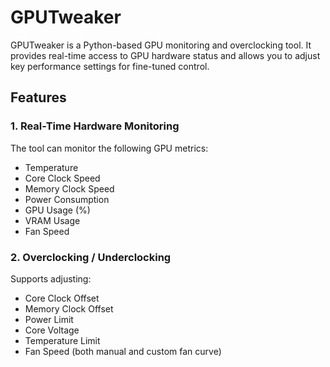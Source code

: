 # GPUTweaker

GPUTweaker is a Python-based GPU monitoring and overclocking tool. It provides real-time access to GPU hardware status and allows you to adjust key performance settings for fine-tuned control.

## Features

### 1. Real-Time Hardware Monitoring

The tool can monitor the following GPU metrics:
- Temperature
- Core Clock Speed
- Memory Clock Speed
- Power Consumption
- GPU Usage (%)
- VRAM Usage
- Fan Speed

### 2. Overclocking / Underclocking

Supports adjusting:
- Core Clock Offset
- Memory Clock Offset
- Power Limit
- Core Voltage
- Temperature Limit
- Fan Speed (both manual and custom fan curve)